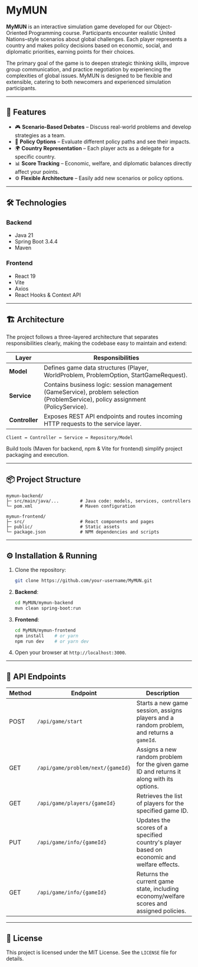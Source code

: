 # MyMUN

**MyMUN** is an interactive simulation game developed for our Object-Oriented Programming course. Participants encounter realistic United Nations–style scenarios about global challenges. Each player represents a country and makes policy decisions based on economic, social, and diplomatic priorities, earning points for their choices.

The primary goal of the game is to deepen strategic thinking skills, improve group communication, and practice negotiation by experiencing the complexities of global issues. MyMUN is designed to be flexible and extensible, catering to both newcomers and experienced simulation participants.

---

## 🚀 Features

- 🎮 **Scenario-Based Debates** – Discuss real-world problems and develop strategies as a team.
- 📝 **Policy Options** – Evaluate different policy paths and see their impacts.
- 🌍 **Country Representation** – Each player acts as a delegate for a specific country.
- 📊 **Score Tracking** – Economic, welfare, and diplomatic balances directly affect your points.
- ⚙️ **Flexible Architecture** – Easily add new scenarios or policy options.

---

## 🛠️ Technologies

### Backend

- Java 21
- Spring Boot 3.4.4
- Maven

### Frontend

- React 19
- Vite
- Axios
- React Hooks & Context API

---

## 🏗️ Architecture

The project follows a three-layered architecture that separates responsibilities clearly, making the codebase easy to maintain and extend:

| Layer          | Responsibilities                                                                                                                  |
| -------------- | --------------------------------------------------------------------------------------------------------------------------------- |
| **Model**      | Defines game data structures (Player, WorldProblem, ProblemOption, StartGameRequest).                                             |
| **Service**    | Contains business logic: session management (GameService), problem selection (ProblemService), policy assignment (PolicyService). |
| **Controller** | Exposes REST API endpoints and routes incoming HTTP requests to the service layer.                                                |

```
Client ↔ Controller ↔ Service ↔ Repository/Model
```

Build tools (Maven for backend, npm & Vite for frontend) simplify project packaging and execution.

---

## 📦 Project Structure

```plaintext
mymun-backend/
├─ src/main/java/...        # Java code: models, services, controllers
└─ pom.xml                  # Maven configuration

mymun-frontend/
├─ src/                     # React components and pages
├─ public/                  # Static assets
└─ package.json             # NPM dependencies and scripts
```

---

## ⚙️ Installation & Running

1. Clone the repository:
   ```bash
   git clone https://github.com/your-username/MyMUN.git
   ```
2. **Backend**:
   ```bash
   cd MyMUN/mymun-backend
   mvn clean spring-boot:run
   ```
3. **Frontend**:
   ```bash
   cd MyMUN/mymun-frontend
   npm install    # or yarn
   npm run dev    # or yarn dev
   ```
4. Open your browser at `http://localhost:3000`.

---

## 🧩 API Endpoints

| Method | Endpoint                          | Description                                                                               |
| ------ | --------------------------------- | ----------------------------------------------------------------------------------------- |
| POST   | `/api/game/start`                 | Starts a new game session, assigns players and a random problem, and returns a `gameId`.  |
| GET    | `/api/game/problem/next/{gameId}` | Assigns a new random problem for the given game ID and returns it along with its options. |
| GET    | `/api/game/players/{gameId}`      | Retrieves the list of players for the specified game ID.                                  |
| PUT    | `/api/game/info/{gameId}`         | Updates the scores of a specified country's player based on economic and welfare effects. |
| GET    | `/api/game/info/{gameId}`         | Returns the current game state, including economy/welfare scores and assigned policies.   |

---

## 📄 License

This project is licensed under the MIT License. See the `LICENSE` file for details.

